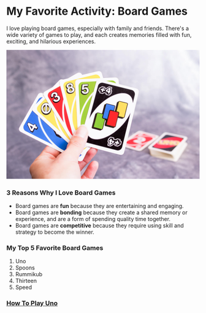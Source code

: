 # My Favorite Activity: Board Games

I love playing board games, especially with family and friends. There's a wide variety of games to play, and each creates memories filled with fun, exciting, and hilarious experiences.

![alt text](314474-1600x1066-uno-rules-brief-history.jpg)

### 3 Reasons Why I Love Board Games
- Board games are **fun** because they are entertaining and engaging.
- Board games are **bonding** because they create a shared memory or experience, and are a form of spending quality time together.
- Board games are **competitive** because they require using skill and strategy to become the winner.

### My Top 5 Favorite Board Games
1. Uno
2. Spoons
3. Rummikub
4. Thirteen
5. Speed

### [How To Play Uno](https://www.youtube.com/watch?v=sWoSZmHsCls&ab_channel=wikiHow)
